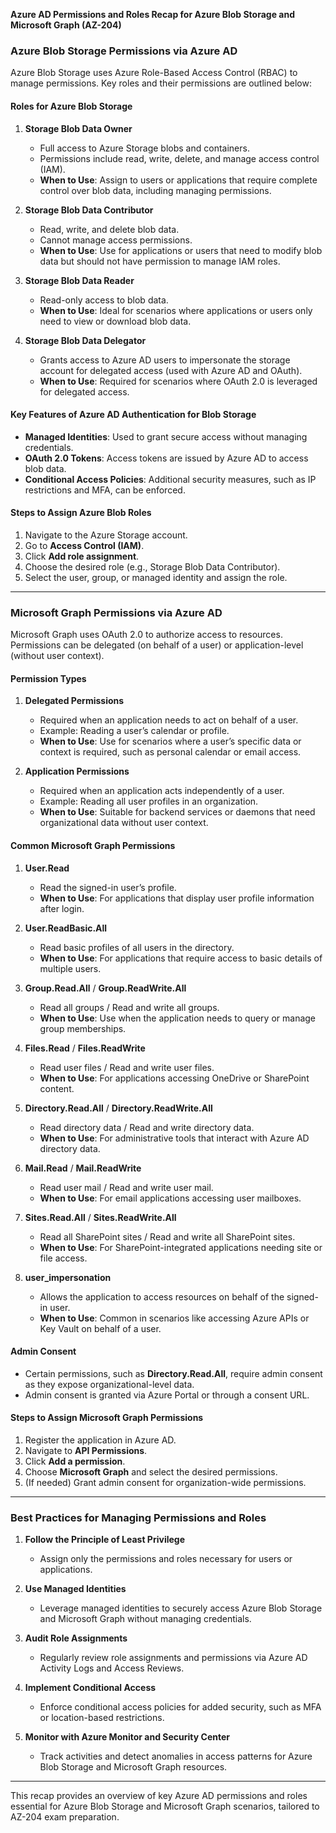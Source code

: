 **Azure AD Permissions and Roles Recap for Azure Blob Storage and Microsoft Graph (AZ-204)**

### **Azure Blob Storage Permissions via Azure AD**
Azure Blob Storage uses Azure Role-Based Access Control (RBAC) to manage permissions. Key roles and their permissions are outlined below:

#### **Roles for Azure Blob Storage**

1. **Storage Blob Data Owner**
   - Full access to Azure Storage blobs and containers.
   - Permissions include read, write, delete, and manage access control (IAM).
   - **When to Use**: Assign to users or applications that require complete control over blob data, including managing permissions.

2. **Storage Blob Data Contributor**
   - Read, write, and delete blob data.
   - Cannot manage access permissions.
   - **When to Use**: Use for applications or users that need to modify blob data but should not have permission to manage IAM roles.

3. **Storage Blob Data Reader**
   - Read-only access to blob data.
   - **When to Use**: Ideal for scenarios where applications or users only need to view or download blob data.

4. **Storage Blob Data Delegator**
   - Grants access to Azure AD users to impersonate the storage account for delegated access (used with Azure AD and OAuth).
   - **When to Use**: Required for scenarios where OAuth 2.0 is leveraged for delegated access.

#### **Key Features of Azure AD Authentication for Blob Storage**
- **Managed Identities**: Used to grant secure access without managing credentials.
- **OAuth 2.0 Tokens**: Access tokens are issued by Azure AD to access blob data.
- **Conditional Access Policies**: Additional security measures, such as IP restrictions and MFA, can be enforced.

#### **Steps to Assign Azure Blob Roles**
1. Navigate to the Azure Storage account.
2. Go to **Access Control (IAM)**.
3. Click **Add role assignment**.
4. Choose the desired role (e.g., Storage Blob Data Contributor).
5. Select the user, group, or managed identity and assign the role.

---

### **Microsoft Graph Permissions via Azure AD**
Microsoft Graph uses OAuth 2.0 to authorize access to resources. Permissions can be delegated (on behalf of a user) or application-level (without user context).

#### **Permission Types**
1. **Delegated Permissions**
   - Required when an application needs to act on behalf of a user.
   - Example: Reading a user’s calendar or profile.
   - **When to Use**: Use for scenarios where a user’s specific data or context is required, such as personal calendar or email access.

2. **Application Permissions**
   - Required when an application acts independently of a user.
   - Example: Reading all user profiles in an organization.
   - **When to Use**: Suitable for backend services or daemons that need organizational data without user context.

#### **Common Microsoft Graph Permissions**

1. **User.Read**
   - Read the signed-in user’s profile.
   - **When to Use**: For applications that display user profile information after login.

2. **User.ReadBasic.All**
   - Read basic profiles of all users in the directory.
   - **When to Use**: For applications that require access to basic details of multiple users.

3. **Group.Read.All** / **Group.ReadWrite.All**
   - Read all groups / Read and write all groups.
   - **When to Use**: Use when the application needs to query or manage group memberships.

4. **Files.Read** / **Files.ReadWrite**
   - Read user files / Read and write user files.
   - **When to Use**: For applications accessing OneDrive or SharePoint content.

5. **Directory.Read.All** / **Directory.ReadWrite.All**
   - Read directory data / Read and write directory data.
   - **When to Use**: For administrative tools that interact with Azure AD directory data.

6. **Mail.Read** / **Mail.ReadWrite**
   - Read user mail / Read and write user mail.
   - **When to Use**: For email applications accessing user mailboxes.

7. **Sites.Read.All** / **Sites.ReadWrite.All**
   - Read all SharePoint sites / Read and write all SharePoint sites.
   - **When to Use**: For SharePoint-integrated applications needing site or file access.

8. **user_impersonation**
   - Allows the application to access resources on behalf of the signed-in user.
   - **When to Use**: Common in scenarios like accessing Azure APIs or Key Vault on behalf of a user.

#### **Admin Consent**
- Certain permissions, such as **Directory.Read.All**, require admin consent as they expose organizational-level data.
- Admin consent is granted via Azure Portal or through a consent URL.

#### **Steps to Assign Microsoft Graph Permissions**
1. Register the application in Azure AD.
2. Navigate to **API Permissions**.
3. Click **Add a permission**.
4. Choose **Microsoft Graph** and select the desired permissions.
5. (If needed) Grant admin consent for organization-wide permissions.

---

### **Best Practices for Managing Permissions and Roles**

1. **Follow the Principle of Least Privilege**
   - Assign only the permissions and roles necessary for users or applications.

2. **Use Managed Identities**
   - Leverage managed identities to securely access Azure Blob Storage and Microsoft Graph without managing credentials.

3. **Audit Role Assignments**
   - Regularly review role assignments and permissions via Azure AD Activity Logs and Access Reviews.

4. **Implement Conditional Access**
   - Enforce conditional access policies for added security, such as MFA or location-based restrictions.

5. **Monitor with Azure Monitor and Security Center**
   - Track activities and detect anomalies in access patterns for Azure Blob Storage and Microsoft Graph resources.

---

This recap provides an overview of key Azure AD permissions and roles essential for Azure Blob Storage and Microsoft Graph scenarios, tailored to AZ-204 exam preparation.

